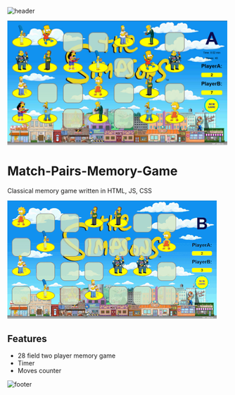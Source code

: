 ![header](https://capsule-render.vercel.app/api?type=slice&color=auto&height=130&section=header&text=Memory%20game&fontSize=30&fontAlign=80)

<img src="Screenshot.png" width="500px">

# Match-Pairs-Memory-Game
Classical memory game written in HTML, JS, CSS

![](Screen.gif) 

## Features
* 28 field two player memory game
* Timer
* Moves counter

![footer](https://capsule-render.vercel.app/api?type=slice&color=auto&height=130&section=footer)
